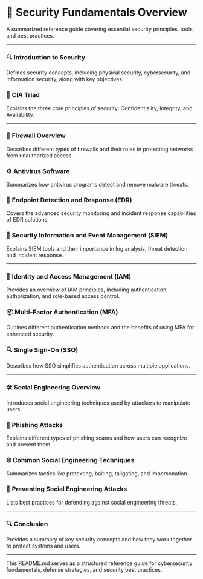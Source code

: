 # 🧰 Security Fundamentals Overview
A summarized reference guide covering essential security principles, tools, and best practices.

---

### 🔍 **Introduction to Security**
Defines security concepts, including physical security, cybersecurity, and information security, along with key objectives.

### 🌟 **CIA Triad**
Explains the three core principles of security: Confidentiality, Integrity, and Availability.

---

### 🧱 **Firewall Overview**
Describes different types of firewalls and their roles in protecting networks from unauthorized access.

### ⚙️ **Antivirus Software**
Summarizes how antivirus programs detect and remove malware threats.

### 🚀 **Endpoint Detection and Response (EDR)**
Covers the advanced security monitoring and incident response capabilities of EDR solutions.

### 🔄 **Security Information and Event Management (SIEM)**
Explains SIEM tools and their importance in log analysis, threat detection, and incident response.

---

### 🔐 **Identity and Access Management (IAM)**
Provides an overview of IAM principles, including authentication, authorization, and role-based access control.

### 📦 **Multi-Factor Authentication (MFA)**
Outlines different authentication methods and the benefits of using MFA for enhanced security.

### 🔍 **Single Sign-On (SSO)**
Describes how SSO simplifies authentication across multiple applications.

---

### 🛠 **Social Engineering Overview**
Introduces social engineering techniques used by attackers to manipulate users.

### 🔄 **Phishing Attacks**
Explains different types of phishing scams and how users can recognize and prevent them.

### 🌐 **Common Social Engineering Techniques**
Summarizes tactics like pretexting, baiting, tailgating, and impersonation.

### 🚀 **Preventing Social Engineering Attacks**
Lists best practices for defending against social engineering threats.

---

### 🔍 **Conclusion**
Provides a summary of key security concepts and how they work together to protect systems and users.

---

This README.md serves as a structured reference guide for cybersecurity fundamentals, defense strategies, and security best practices.
